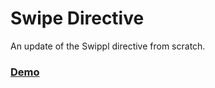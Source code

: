 # Swipe Directive

An update of the Swippl directive from scratch.

### [Demo](https://cdn.rawgit.com/huttj/swipe-directive/839b1f7e5d5f786678cc76078cfde4e84972f195/index.html)
